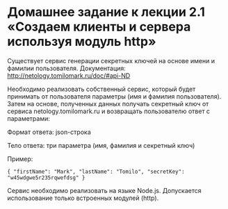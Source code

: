 #   Домашнее задание к лекции 2.1 «Создаем клиенты и сервера используя модуль http»

Существует сервис генерации секретных ключей на основе имени и фамилии пользователя. Документация: http://netology.tomilomark.ru/doc/#api-ND

Необходимо реализовать собственный сервис, который будет принимать от пользователя параметры (имя и фамилия пользователя). Затем на основе, полученных данных получать секретный ключ от сервиса netology.tomilomark.ru и возвращать пользователю ответ с параметрами:

Формат ответа: json-строка

Тело ответа: три параметра (имя, фамилия и секретный ключ)

Пример:

`{
  "firstName": "Mark",
  "lastName": "Tomilo",
  "secretKey": "w45wdgwe5r235rqwefdsg"
}`

Сервис необходимо реализовать на языке Node.js. Допускается использование только встроенных модулей (http).